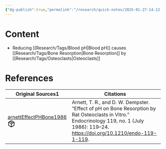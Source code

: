 ```yaml
---
{"dg-publish":true,"permalink":"/research/quick-notes/2025-01-27-14-12-51/","updated":"2025-01-28T15:54:49-05:00"}
---
```


# Content
- Reducing [[Research/Tags/Blood pH\|Blood pH]] causes [[Research/Tags/Bone Resorption\|Bone Resorption]] by [[Research/Tags/Osteoclasts\|Osteoclasts]]
# References
<div><table class="dataview table-view-table"><thead class="table-view-thead"><tr class="table-view-tr-header"><th class="table-view-th"><span>Original Sources</span><span class="dataview small-text">1</span></th><th class="table-view-th"><span>Citations</span></th></tr></thead><tbody class="table-view-tbody"><tr><td><span><a data-tooltip-position="top" aria-label="Research/Evidence Sources/arnettEffectPHBone1986.md" data-href="Research/Evidence Sources/arnettEffectPHBone1986.md" href="Research/Evidence Sources/arnettEffectPHBone1986.md" class="internal-link" target="_blank" rel="noopener nofollow" fileclass-name="Research Links">arnettEffectPHBone1986</a><a class="metadata-menu fileclass-icon"><svg xmlns="http://www.w3.org/2000/svg" width="24" height="24" viewBox="0 0 24 24" fill="none" stroke="currentColor" stroke-width="2" stroke-linecap="round" stroke-linejoin="round" class="svg-icon lucide-package"><path d="m7.5 4.27 9 5.15"></path><path d="M21 8a2 2 0 0 0-1-1.73l-7-4a2 2 0 0 0-2 0l-7 4A2 2 0 0 0 3 8v8a2 2 0 0 0 1 1.73l7 4a2 2 0 0 0 2 0l7-4A2 2 0 0 0 21 16Z"></path><path d="m3.3 7 8.7 5 8.7-5"></path><path d="M12 22V12"></path></svg></a></span></td><td><span>Arnett, T. R., and D. W. Dempster. “Effect of pH on Bone Resorption by Rat Osteoclasts in Vitro.” Endocrinology 119, no. 1 (July 1986): 119–24. <a rel="noopener nofollow" class="external-link" href="https://doi.org/10.1210/endo-119-1-119" target="_blank">https://doi.org/10.1210/endo-119-1-119</a>.</span></td></tr></tbody></table></div>


